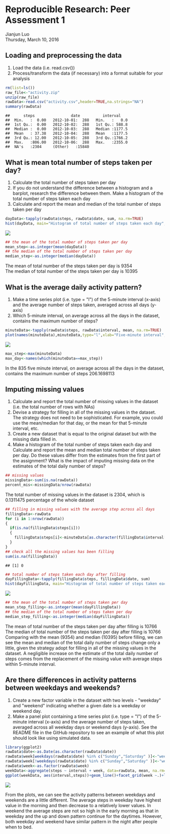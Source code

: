 # Reproducible Research: Peer Assessment 1
Jianjun Luo  
Thursday, March 10, 2016  


## Loading and preprocessing the data
1. Load the data (i.e. read.csv())
2. Process/transform the data (if necessary) into a format suitable for your analysis


```r
rm(list=ls())
raw_file<-"activity.zip"
unzip(raw_file)
rawData<-read.csv("activity.csv",header=TRUE,na.strings="NA")
summary(rawData)
```

```
##      steps                date          interval     
##  Min.   :  0.00   2012-10-01:  288   Min.   :   0.0  
##  1st Qu.:  0.00   2012-10-02:  288   1st Qu.: 588.8  
##  Median :  0.00   2012-10-03:  288   Median :1177.5  
##  Mean   : 37.38   2012-10-04:  288   Mean   :1177.5  
##  3rd Qu.: 12.00   2012-10-05:  288   3rd Qu.:1766.2  
##  Max.   :806.00   2012-10-06:  288   Max.   :2355.0  
##  NA's   :2304     (Other)   :15840
```


## What is mean total number of steps taken per day?
1. Calculate the total number of steps taken per day
2. If you do not understand the difference between a histogram and a barplot, research the difference between them. Make a histogram of the total number of steps taken each day
3. Calculate and report the mean and median of the total number of steps taken per day


```r
dayData<-tapply(rawData$steps, rawData$date, sum, na.rm=TRUE)
hist(dayData, main="Histogram of total number of steps taken each day", xlab="Steps")
```

![](./PA1_template_files/figure-html/unnamed-chunk-2-1.png)<!-- -->

```r
## the mean of the total number of steps taken per day 
mean_step<-as.integer(mean(dayData))
## the median of the total number of steps taken per day 
median_step<-as.integer(median(dayData))
```
The mean of total number of the steps taken per day is 9354  
The median of total number of the steps taken per day is 10395  


## What is the average daily activity pattern?
1. Make a time series plot (i.e. type = "l") of the 5-minute interval (x-axis) and the average number of steps taken, averaged across all days (y-axis)
2. Which 5-minute interval, on average across all the days in the dataset, contains the maximum number of steps?


```r
minuteData<-tapply(rawData$steps, rawData$interval, mean, na.rm=TRUE)
plot(names(minuteData),minuteData,type="l",xlab="Five-minute interval", ylab="Average steps", main="The average daily activity pattern")
```

![](./PA1_template_files/figure-html/unnamed-chunk-3-1.png)<!-- -->

```r
max_step<-max(minuteData)
max_day<-names(which(minuteData==max_step))
```
In the 835 five minute interval, on  average across all the days in the dataset, contains the maximum number of steps 206.1698113


## Imputing missing values
1. Calculate and report the total number of missing values in the dataset (i.e. the total number of rows with NAs)
2. Devise a strategy for filling in all of the missing values in the dataset. The strategy does not need to be sophisticated. For example, you could use the mean/median for that day, or the mean for that 5-minute interval, etc.
3. Create a new dataset that is equal to the original dataset but with the missing data filled in.
4. Make a histogram of the total number of steps taken each day and Calculate and report the mean and median total number of steps taken per day. Do these values differ from the estimates from the first part of the assignment? What is the impact of imputing missing data on the estimates of the total daily number of steps?


```r
## missing values
missingData<-sum(is.na(rawData))
percent_mis<-missingData/nrow(rawData)
```
The total number of missing values in the dataset is 2304, which is 0.1311475 percentage of the whole dataset   


```r
## filling in missing values with the average step across all days
fillingData<-rawData
for (i in 1:nrow(rawData))
{
  if(is.na(fillingData$steps[i]))
  {
    fillingData$steps[i]<-minuteData[as.character(fillingData$interval[i])]  
  }
}
## check all the missing values has been filling 
sum(is.na(fillingData))
```

```
## [1] 0
```

```r
## total number of steps taken each day after filling
dayFillingData<-tapply(fillingData$steps, fillingData$date, sum)
hist(dayFillingData, main="Histogram of total number of steps taken each day", xlab="Steps")
```

![](./PA1_template_files/figure-html/unnamed-chunk-5-1.png)<!-- -->

```r
## the mean of the total number of steps taken per day 
mean_step_filling<-as.integer(mean(dayFillingData))
## the median of the total number of steps taken per day 
median_step_filling<-as.integer(median(dayFillingData))
```
The mean of total number of the steps taken per day after filling is 10766  
The median of total number of the steps taken per day after filling is 10766  
Comparing with the mean (9354) and median (10395) before filling, we can see the mean and median of the total daily number of steps change only a little, given the strategy adopt for filling in all of the missing values in the dataset. A negligible increase on the estimate of the total daily number of steps comes from the replacement of the missing value with average steps within 5-minute interval.   


## Are there differences in activity patterns between weekdays and weekends?
1. Create a new factor variable in the dataset with two levels - "weekday" and "weekend" indicating whether a given date is a weekday or weekend day.
2. Make a panel plot containing a time series plot (i.e. type = "l") of the 5-minute interval (x-axis) and the average number of steps taken, averaged across all weekday days or weekend days (y-axis). See the README file in the GitHub repository to see an example of what this plot should look like using simulated data.


```r
library(ggplot2)
rawData$date<-as.Date(as.character(rawData$date))
rawData$week[weekdays(rawData$date) %in% c("Sunday","Saturday" )]<-"weekend"
rawData$week[!weekdays(rawData$date) %in% c("Sunday","Saturday" )]<-"weekday"
rawData$week<-as.factor(rawData$week)
weekData<-aggregate(steps ~ interval + week, data=rawData, mean, na.rm=TRUE)
ggplot(weekData, aes(interval,steps))+geom_line()+facet_grid(week ~.)+labs(x="Five-minute interval")+labs(y="Average steps")+labs(title="Activity patterns between weekdays and weekends")
```

![](./PA1_template_files/figure-html/unnamed-chunk-6-1.png)<!-- -->

From the plots, we can see the activity patterns between weekdays and weekends are a little different. The average steps in weekday have highest value in the morning and then decrease to a relatively lower values. In weekend the average steps are not so high in the early morning as that in weekday and the up and down pattern continue for the daytimes. However, both weekday and weekend have similar pattern in the night after people when to bed. 
